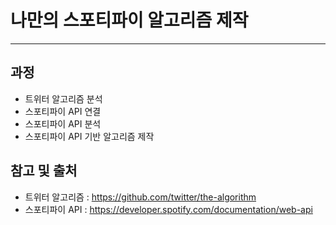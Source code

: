 # 나만의 스포티파이 알고리즘 제작
----
## 과정
* 트위터 알고리즘 분석
* 스포티파이 API 연결 
* 스포티파이 API 분석
* 스포티파이 API 기반 알고리즘 제작

## 참고 및 출처
* 트위터 알고리즘 : https://github.com/twitter/the-algorithm
* 스포티파이 API : https://developer.spotify.com/documentation/web-api
